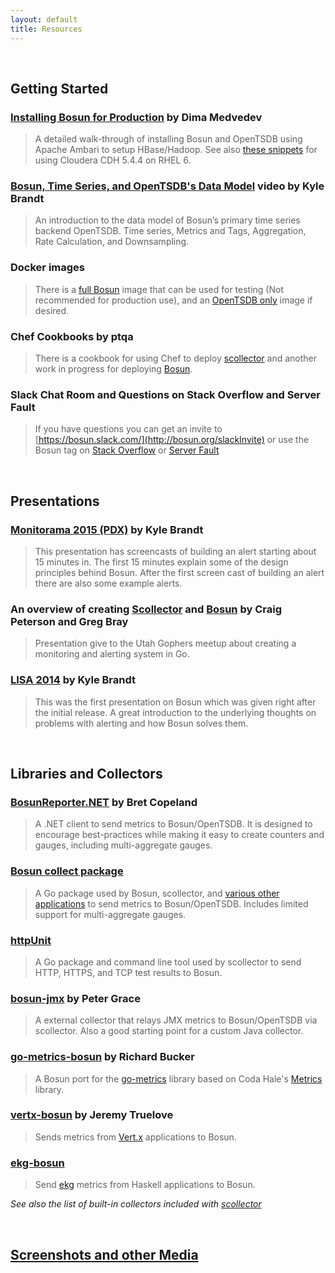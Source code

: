 ```yaml
---
layout: default
title: Resources
---
```

  &nbsp;

## Getting Started

### [Installing Bosun for Production](https://medvedev.io/blog/posts/2015-06-21-bosun-install-1.html "Installing Bosun for production") by Dima Medvedev
> A detailed walk-through of installing Bosun and OpenTSDB using Apache Ambari to setup HBase/Hadoop. See also [these snippets](https://gist.github.com/gbrayut/3af4bcd0458d2aa57dd2) for using Cloudera CDH 5.4.4 on RHEL 6.

### [Bosun, Time Series, and OpenTSDB's Data Model](https://www.youtube.com/watch?v=DVavDN8tyIc) video by Kyle Brandt
> An introduction to the data model of Bosun’s primary time series backend OpenTSDB. Time series, Metrics and Tags, Aggregation, Rate Calculation, and Downsampling.

### Docker images
> There is a [full Bosun](https://hub.docker.com/r/stackexchange/bosun/) image that can be used for testing (Not recommended for production use), and an [OpenTSDB only](https://hub.docker.com/r/petergrace/opentsdb-docker/) image if desired.

### Chef Cookbooks by ptqa
> There is a cookbook for using Chef to deploy [scollector](https://supermarket.chef.io/cookbooks/scollector) and another work in progress for deploying [Bosun](https://github.com/ptqa/chef-bosun).

### Slack Chat Room and Questions on Stack Overflow and Server Fault
> If you have questions you can get an invite to [https://bosun.slack.com/](http://bosun.org/slackInvite) or use the Bosun tag on [Stack Overflow](http://stackoverflow.com/questions/tagged/bosun) or [Server Fault](http://serverfault.com/questions/tagged/bosun)

  &nbsp;

## Presentations

### [Monitorama 2015 (PDX)](https://vimeo.com/131581326) by Kyle Brandt
> This presentation has screencasts of building an alert starting about 15 minutes in. The first 15 minutes explain some of the design principles behind Bosun. After the first screen cast of building an alert there are also some example alerts.

### An overview of creating [Scollector](http://bit.ly/2015AUG04) and [Bosun](http://go-talks.appspot.com/github.com/captncraig/presentations/bosun/bosun.slide#1) by Craig Peterson and Greg Bray
> Presentation give to the Utah Gophers meetup about creating a monitoring and alerting system in Go.

### [LISA 2014](https://www.usenix.org/conference/lisa14/conference-program/presentation/brandt) by Kyle Brandt
> This was the first presentation on Bosun which was given right after the initial release. A great introduction to the underlying thoughts on problems with alerting and how Bosun solves them.

  &nbsp;

## Libraries and Collectors

### [BosunReporter.NET](https://github.com/bretcope/BosunReporter.NET) by Bret Copeland
> A .NET client to send metrics to Bosun/OpenTSDB. It is designed to encourage best-practices while making it easy to create counters and gauges, including multi-aggregate gauges.

### [Bosun collect package](http://godoc.org/bosun.org/collect)
> A Go package used by Bosun, scollector, and [various other applications](http://godoc.org/bosun.org/collect?importers) to send metrics to Bosun/OpenTSDB. Includes limited support for multi-aggregate gauges.

### [httpUnit](http://godoc.org/github.com/StackExchange/httpunit)
> A Go package and command line tool used by scollector to send HTTP, HTTPS, and TCP test results to Bosun.

### [bosun-jmx](https://github.com/PeterGrace/bosun-jmx) by Peter Grace
> A external collector that relays JMX metrics to Bosun/OpenTSDB via scollector. Also a good starting point for a custom Java collector.

### [go-metrics-bosun](https://bitbucket.org/oneoffcode/go-metrics-bosun/src) by Richard Bucker
> A Bosun port for the [go-metrics](https://github.com/rcrowley/go-metrics) library based on Coda Hale's [Metrics](https://github.com/dropwizard/metrics) library.

### [vertx-bosun](https://github.com/cyngn/vertx-bosun) by Jeremy Truelove
> Sends metrics from [Vert.x](http://vertx.io/) applications to Bosun.

### [ekg-bosun](https://hackage.haskell.org/package/ekg-bosun)
> Send [ekg](https://github.com/tibbe/ekg) metrics from Haskell applications to Bosun.

_See also the list of built-in collectors included with [scollector](http://bosun.org/scollector/)_

  &nbsp;

## [Screenshots and other Media](/media)
